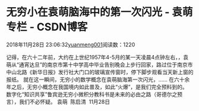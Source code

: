 
# 无穷小在袁萌脑海中的第一次闪光 - 袁萌专栏 - CSDN博客

2018年11月28日 23:06:32[yuanmeng001](https://me.csdn.net/yuanmeng001)阅读数：1220


记得，在六十二年前，大约在上世纪1957年4-5月的某一天凌晨4点钟左右，，袁萌从“通宵达旦”的南京市第十中学高中毕业告别晚会上步行回家，路过位于南京市中山北路《新华日报》发行社大门口的玻璃宣传窗时，停下脚步观看当天新上窗的报纸。
就在这一瞬间，无穷小的数学概念在袁萌脑海第一次闪光，……
在六十余年之后，无穷小概念在我国境内如此普及，如此“火爆”，是我们完全预料到的。
数字化“知识共享”鲁宾逊无穷小微积分教科书是未来的必由之路（哥德尔之预言），我们不必怀疑。
袁萌  陈启清  11月28日


